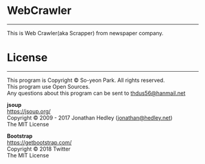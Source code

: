 # WebCrawler
-----------------
This is Web Crawler(aka Scrapper) from newspaper company.

# License
-----------------
This program is Copyright © So-yeon Park. All rights reserved.  
This program use Open Sources.  
Any questions about this program can be sent to thdus56@hanmail.net  

**jsoup**  
https://jsoup.org/  
Copyright © 2009 - 2017 Jonathan Hedley (jonathan@hedley.net)  
The MIT License  

**Bootstrap**  
https://getbootstrap.com/  
Copyright © 2018 Twitter  
The MIT License  
